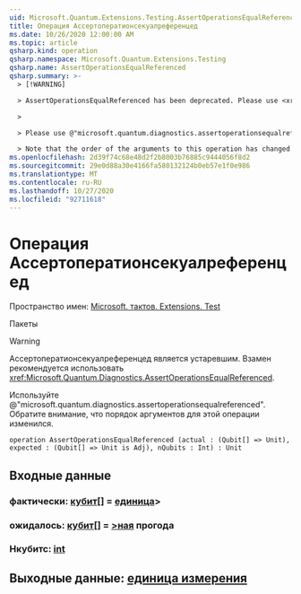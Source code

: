 ```yaml
---
uid: Microsoft.Quantum.Extensions.Testing.AssertOperationsEqualReferenced
title: Операция Ассертоператионсекуалреференцед
ms.date: 10/26/2020 12:00:00 AM
ms.topic: article
qsharp.kind: operation
qsharp.namespace: Microsoft.Quantum.Extensions.Testing
qsharp.name: AssertOperationsEqualReferenced
qsharp.summary: >-
  > [!WARNING]

  > AssertOperationsEqualReferenced has been deprecated. Please use <xref:Microsoft.Quantum.Diagnostics.AssertOperationsEqualReferenced> instead.

  >

  > Please use @"microsoft.quantum.diagnostics.assertoperationsequalreferenced".

  > Note that the order of the arguments to this operation has changed.
ms.openlocfilehash: 2d39f74c68e48d2f2b8003b76885c9444056f8d2
ms.sourcegitcommit: 29e0d88a30e4166fa580132124b0eb57e1f0e986
ms.translationtype: MT
ms.contentlocale: ru-RU
ms.lasthandoff: 10/27/2020
ms.locfileid: "92711618"
---
```

# <a name="assertoperationsequalreferenced-operation"></a>Операция Ассертоператионсекуалреференцед

Пространство имен: [Microsoft. тактов. Extensions. Test](xref:Microsoft.Quantum.Extensions.Testing)

Пакеты [](https://nuget.org/packages/)


> [!WARNING]
> Ассертоператионсекуалреференцед является устаревшим. Взамен рекомендуется использовать <xref:Microsoft.Quantum.Diagnostics.AssertOperationsEqualReferenced>.
>
> Используйте @"microsoft.quantum.diagnostics.assertoperationsequalreferenced".
> Обратите внимание, что порядок аргументов для этой операции изменился.



```qsharp
operation AssertOperationsEqualReferenced (actual : (Qubit[] => Unit), expected : (Qubit[] => Unit is Adj), nQubits : Int) : Unit
```


## <a name="input"></a>Входные данные

### <a name="actual--qubit--unit"></a>фактически: [кубит](xref:microsoft.quantum.lang-ref.qubit)[] = [единица](xref:microsoft.quantum.lang-ref.unit)> 




### <a name="expected--qubit--unit-adj"></a>ожидалось: [кубит](xref:microsoft.quantum.lang-ref.qubit)[] = [>ная](xref:microsoft.quantum.lang-ref.unit) прогода




### <a name="nqubits--int"></a>Нкубитс: [int](xref:microsoft.quantum.lang-ref.int)





## <a name="output--unit"></a>Выходные данные: [единица измерения](xref:microsoft.quantum.lang-ref.unit)

